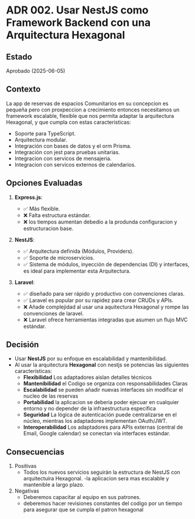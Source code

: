 # ADR 002. Usar NestJS como Framework Backend con una Arquitectura Hexagonal

## Estado
Aprobado (2025-06-05)

## Contexto
La app de reservas de espacios Comunitarios en su concepcion es pequeña pero con proxpeccion a crecimiento entonces necesitamos un framework escalable, flexible que nos permita adaptar la arquitectura Hexagonal, y que cumpla con estas caracteristicas:
- Soporte para TypeScript.
- Arquitectura modular.
- Integración con bases de datos y el orm Prisma.
- Integración con jest para pruebas unitarias.
- Integracion con servicos de mensajeria.
- Integracion con servicos externos de calendarios.

## Opciones Evaluadas
1. **Express.js**:
   - ✅ Más flexible.
   - ❌ Falta estructura estándar.
   - ❌ los tiempos aumentan debedio a la produnda configuracion y estructuracion base.

2. **NestJS**:
   - ✅ Arquitectura definida (Módulos, Providers).
   - ✅ Soporte de microservicios.
   - ✅ Sistema de módulos, inyección de dependencias (DI) y interfaces, es ideal para implementar esta Arquitectura.

3. **Laravel**:
   - ✅ diseñado para ser rápido y productivo con convenciones claras.
   - ✅ Laravel es popular por su rapidez para crear CRUDs y APIs.
   - ❌ Añade complejidad al usar una aquitectura Hexagonal y rompe las convenciones de laravel.
   - ❌ Laravel ofrece herramientas integradas que asumen un flujo MVC estándar.

## Decisión
   - Usar **NestJS** por su enfoque en escalabilidad y mantenibilidad.
   - Al usar la arquitectura **Hexagonal** con nestjs se potencias las siguientes caracteristicas:
      * **Flexibilidad** Los adaptadores aislan detalles técnicos
      * **Mantenibilidad** el Codigo se organiza con responsabilidades Claras
      * **Escalabilidad** se pueden añadir nuevas interfaces sin modificar el nucleo de las reservas
      * **Portabilidad** la aplicacion se deberia poder ejecuar en cualquier entorno y no depender de la infraestructura especifica
      * **Seguridad** La lógica de autenticación puede centralizarse en el núcleo, mientras los adaptadores implementan OAuth/JWT.
      * **Interoperabilidad** Los adaptadores para APIs externas (central de Email, Google calendar) se conectan vía interfaces estándar.

## Consecuencias
   1. Positivas
      - Todos los nuevos servicios seguirán la estructura de NestJS con arquitectuira Hexagonal.
      -la aplicacion sera mas escalable y mantenible a largo plazo.
   2. Negativas
      - Deberemos capacitar al equipo en sus patrones.
      - deberemos hacer revisiones constantes del codigo por un tiempo para asegurar que se cumpla el patron hexagonal
